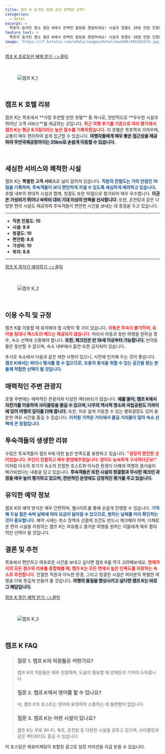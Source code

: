```yaml
---
title: 캠프 K 숨겨진 힐링 공간 완벽한 선택!
categories:
  - Hotel
excerpt: >
  목포의 숨겨진 명소 캠프 K에서 완벽한 힐링을 경험하세요! 시설과 청결도 10점 만점 친절한 직원들이 여러분을 기다립니다. 지금 예약하고 특별한 순간을 만들어보세요!
feature_text: >
  목포의 숨겨진 명소 캠프 K에서 완벽한 힐링을 경험하세요! 시설과 청결도 10점 만점 친절한 직원들이 여러분을 기다립니다. 지금 예약하고 특별한 순간을 만들어보세요!
image: 'https://cf.bstatic.com/xdata/images/hotel/max500/481563474.jpg?k=a7334b802b0bbd5de7f34636aba3355b720676a6e297c1fd167050bc5398d6da&o=&hp=1'
---
```


<p><a class="modoo-button" href="https://tinyurl.com/26aundsm" rel="nofollow noopener">캠프 K 프로모션 혜택 받기 👈 클릭</a></p><br/>
<figure class="image"><img alt="캠프 K_1" src="https://cf.bstatic.com/xdata/images/hotel/max1024x768/456317815.jpg?k=b7eaad787a6cd8f01faf946aa2bcb78f946ddbb90c8b4f6f0f9fcfdd6d8ed473&amp;o=&amp;hp=1"/></figure><br/>

<h2 data-ke-size="size26" id="캠프K호텔리뷰">캠프 K 호텔 리뷰</h2>
<p data-ke-size="size16">캠프 K는 목포에서 **가장 추천할 만한 호텔** 중 하나로, 전반적으로 **우수한 시설과 뛰어난 고객 서비스**를 제공하는 곳입니다. <b><span style="color: #ee2323;">최근 여행 후기를 기준으로 여러 평가에서 캠프 K는 평균 8.5점이라는 높은 점수를 기록하였습니다.</span></b> 이 호텔은 목포역과 가까우며, 교통이 매우 편리하여 쉽게 접근할 수 있습니다. <b><span style="background-color: #21538527;">여행자들에게 매우 좋은 접근성을 제공하여 무안국제공항까지는 25km로 손쉽게 이동할 수 있습니다.</span></b></p>
<p data-ke-size="size16"> </p>
<h2 data-ke-size="size23" id="서비스와시설">세심한 서비스와 쾌적한 시설</h2>
<p data-ke-size="size16">캠프 K는 <b>특별한 고객 서비스</b>로 널리 알려져 있습니다. <b><span style="color: #1a5490;">직원의 친절도는 거의 만점인 10점을 기록하며, 투숙객들이 보다 편안하게 지낼 수 있도록 세심하게 배려하고 있습니다.</span></b> 호텔 내부의 현대적 시설과 함께, 청결도 또한 10점으로 평가되어 매우 우수합니다. <b><span style="background-color: #21538527;">이곳은 가성비가 뛰어나 숙박비 대비 기대 이상의 만족을 선사합니다.</span></b> 또한, 온천탕과 같은 다양한 편의 시설도 제공하여 투숙객들이 편안한 시간을 보내는 데 중점을 두고 있습니다.</p>
<hr contenteditable="false" data-ke-style="style5" data-ke-type="horizontalRule"/>
<ul data-ke-list-type="disc" style="list-style-type: disc;">
<li><b>직원 친절도: 10</b></li>
<li><b>시설: 8.8</b></li>
<li><b>청결도: 10</b></li>
<li><b>편안함: 8.8</b></li>
<li><b>가성비: 10</b></li>
<li><b>위치: 8.8</b></li>
</ul>
<hr contenteditable="false" data-ke-style="style5" data-ke-type="horizontalRule"/>
<p><a class="modoo-button" href="https://tinyurl.com/26aundsm" rel="nofollow noopener">캠프 K 최저가 예약하기 👈 클릭</a></p><br/>
<figure class="image"><img alt="캠프 K_2" src="https://cf.bstatic.com/xdata/images/hotel/max500/481563474.jpg?k=a7334b802b0bbd5de7f34636aba3355b720676a6e297c1fd167050bc5398d6da&amp;o=&amp;hp=1"/></figure><br/>
<h2 data-ke-size="size23" id="이용수칙">이용 수칙 및 규정</h2>
<p data-ke-size="size16">캠프 K를 이용할 때 유의해야 할 사항이 몇 가지 있습니다. <b><span style="color: #ee2323;">아동은 투숙이 불가하며, 유아용 침대나 엑스트라 베드는 제공되지 않습니다.</span></b> 따라서 아동과 동반 여행을 원하실 경우, 숙소 선택에 신중해야 합니다. <b><span style="background-color: #21538527;">또한, 체크인은 만 18세 이상부터 가능합니다.</span></b> 반려동물은 동반할 수 없으며, 숙소 내부에서 흡연 또한 금지되어 있습니다.</p>
<p data-ke-size="size16">추가로 숙소에서 다음과 같은 제한 사항이 있으니, 사전에 인지해 두는 것이 좋습니다. <b><span style="color: #1a5490;">캠프 K에서는 파티나 행사를 열 수 없으므로, 조용히 휴식을 취할 수 있는 공간을 찾는 분들께 적합한 선택이 될 것입니다.</span></b></p>
<h2 data-ke-size="size23" id="주변관광지">매력적인 주변 관광지</h2>
<p data-ke-size="size16">호텔 주변에는 매력적인 관광지와 다양한 액티비티가 많습니다. <b><span style="background-color: #21538527;">예를 들어, 캠프 K에서 자전거를 이용하여 사이클링을 즐길 수 있으며, 나주의 역사적 명소와 국립공원도 가까이에 있어 여행의 깊이를 더해 줍니다.</span></b> 또한, 차로 쉽게 이동할 수 있는 평화광장도 있어 충분한 여유 시간을 즐길 수 있습니다. <b><span style="color: #1a5490;">이처럼 가까운 거리에서 즐길 거리들이 많아 숙소 선택에 큰 장점입니다.</span></b></p>
<h2 data-ke-size="size26" id="투숙객리뷰">투숙객들의 생생한 리뷰</h2>
<p data-ke-size="size16">수많은 투숙객들이 캠프 K에 대한 높은 만족도를 표현하고 있습니다. <b><span style="color: #ee2323;">"굉장히 편안한 곳이었습니다. 주인이 친절하고 매우 환영해주었습니다. 영어도 능숙하게 구사하더군요!"</span></b> 이처럼 다수의 후기가 숙소의 친절한 호스트와 아늑한 환경이 더해져 여행의 즐거움이 배가되었다는 내용을 담고 있습니다. <b><span style="background-color: #21538527;">투숙객들은 또한 시설의 청결함과 무사한 체크인 과정을 매우 높이 평가하고 있으며, 전반적인 운영에도 긍정적인 평가를 주고 있습니다.</span></b></p>
<h2 data-ke-size="size23" id="예약정보">유익한 예약 정보</h2>
<p data-ke-size="size16">캠프 K의 예약 방식은 매우 간편하며, 웹사이트를 통해 손쉽게 진행할 수 있습니다. <b><span style="color: #1a5490;">기억해 두실 점은 숙박 날짜에 따라 요금이 달라질 수 있으므로, 원하는 날짜를 미리 확인하는 것이 중요합니다.</span></b> 예약 시에는 취소 정책과 선결제 조건도 반드시 체크해야 하며, 다채로운 편의 시설을 자랑하는 캠프 K는 여유롭고 즐거운 여행을 원하는 이들에게 매우 합리적인 선택이 될 것입니다.</p>
<h2 data-ke-size="size23" id="결론">결론 및 추천</h2>
<p data-ke-size="size16">목포에서 편안하고 여유로운 시간을 보내고 싶다면 캠프 K를 적극 고려해보세요. <b><span style="color: #ee2323;">현재까지의 모든 점수와 리뷰를 종합해볼 때, 캠프 K는 모든 면에서 높은 만족도를 자랑하는 숙소로 추천합니다.</span></b> 친절한 직원과 아늑한 환경, 그리고 청결한 시설은 여러분의 특별한 여행을 더욱 뜻깊게 만들어 줄 것입니다. <b><span style="background-color: #21538527;">여행의 품질을 향상시키고 싶다면 캠프 K는 바로 그 해답입니다.</span></b></p>

<p><a class="modoo-button" href="https://tinyurl.com/26aundsm" rel="nofollow noopener">캠프 K 할인 혜택 받기 👈 클릭</a></p><br>

<figure class="image"><img src="https://cf.bstatic.com/xdata/images/hotel/max500/456317902.jpg?k=cf9e4da710e0746c32b1d5bc5d5794bdcd6e9f75a0c9e0e8065a17f1dad9fdc3&o=&hp=1" alt="캠프 K_3"></figure><br>
<h2 id="캠프 K_FAQ">캠프 K FAQ</h2>
<div itemscope="" itemtype="https://schema.org/FAQPage"> <blockquote> <div itemscope="" itemprop="mainEntity" itemtype="https://schema.org/Question"> <h3 id="질문_1" itemprop="name">질문 1. 캠프 K의 직원들은 어떤가요?</h3> <div itemscope="" itemprop="acceptedAnswer" itemtype="https://schema.org/Answer"> <span itemprop="text"> <p>캠프 K의 직원들은 매우 친절하며, 도움이 필요할 때 언제든지 기꺼이 도와줍니다.</p> </span> </div> </div> <div itemscope="" itemprop="mainEntity" itemtype="https://schema.org/Question"> <h3 id="질문_2" itemprop="name">질문 2. 캠프 K에서 영어를 할 수 있나요?</h3> <div itemscope="" itemprop="acceptedAnswer" itemtype="https://schema.org/Answer"> <span itemprop="text"> <p>네, 캠프 K의 호스트는 영어에 유창하여 소통하는 데 불편함이 없습니다.</p> </span> </div> </div> <div itemscope="" itemprop="mainEntity" itemtype="https://schema.org/Question"> <h3 id="질문_3" itemprop="name">질문 3. 캠프 K는 어떤 시설이 있나요?</h3> <div itemscope="" itemprop="acceptedAnswer" itemtype="https://schema.org/Answer"> <span itemprop="text"> <p>캠프 K는 무료 Wi-Fi, 욕조, 온천탕 등 다양한 시설을 갖추고 있으며, 사이클링과 같은 액티비티도 즐길 수 있습니다.</p> </span> </div> </div> </blockquote> </div><p>이 포스팅은 제휴마케팅이 포함된 광고로 일정 커미션을 지급 받을 수 있습니다.</p>

